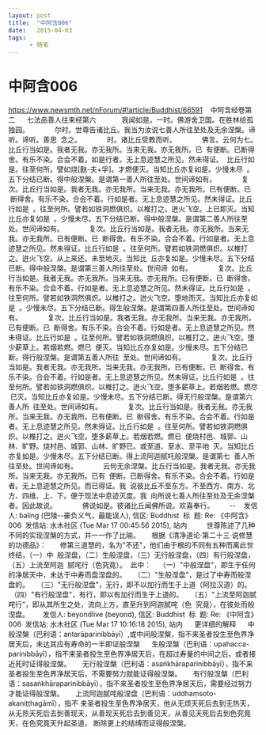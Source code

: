 ```yaml
---
layout: post
title:  "中阿含006"
date:   2015-04-03
tags:
      - 随笔
---
```


# 中阿含006


https://www.newsmth.net/nForum/#!article/Buddhist/66591
 
 中阿含经卷第二
   
 七法品善人往来经第六
   
 　　我闻如是。一时。佛游舍卫国。在胜林给孤独园。
   
 　　尔时。世尊告诸比丘。我当为汝说七善人所往至处及无余涅槃。谛听。谛听。善思
 念之。
   
 　　时。诸比丘受教而听。
   
 　　佛言。云何为七。比丘行当如是。我者无我。亦无我所。当来无我。亦无我所。已
 有便断。已断得舍。有乐不染。合会不着。如是行者。无上息迹慧之所见。然未得证。
 比丘行如是。往至何所。譬如烧\[麩-夫+孚\]。才燃便灭。当知比丘亦复如是。少慢未尽
 。五下分结已断。得中般涅槃。是谓第一善人所往至处。世间谛如有。
   
 　　复次。比丘行当如是。我者无我。亦无我所。当来无我。亦无我所。已有便断。已
 断得舍。有乐不染。合会不着。行如是者。无上息迹慧之所见。然未得证。比丘行如是
 。往至何所。譬若如铁洞燃俱炽。以椎打之。迸火飞空。上已即灭。当知比丘亦复如是
 。少慢未尽。五下分结已断。得中般涅槃。是谓第二善人所往至处。世间谛如有。
   
 　　复次。比丘行当如是。我者无我。亦无我所。当来无我。亦无我所。已有便断。已
 断得舍。有乐不染。合会不着。行如是者。无上息迹慧之所见。然未得证。比丘行如是
 。往至何所。譬若如铁洞燃俱炽。以椎打之。迸火飞空。从上来还。未至地灭。当知比
 丘亦复如是。少慢未尽。五下分结已断。得中般涅槃。是谓第三善人所往至处。世间谛
 如有。
   
 　　复次。比丘行当如是。我者无我。亦无我所。当来无我。亦无我所。已有便断。已
 断得舍。有乐不染。合会不着。行如是者。无上息迹慧之所见。然未得证。比丘行如是
 。往至何所。譬若如铁洞然俱炽。以椎打之。迸火飞空。堕地而灭。当知比丘亦复如是
 。少慢未尽。五下分结已断。得生般涅槃。是谓第四善人所往至处。世间谛如有。
   
 　　复次。比丘行当如是。我者无我。亦无我所。当来无我。亦无我所。已有便断。已
 断得舍。有乐不染。合会不着。行如是者。无上息迹慧之所见。然未得证。比丘行如是
 。往至何所。譬若如铁洞燃俱炽。以椎打之。迸火飞空。堕少薪草上。若烟若燃。燃已
 便灭。当知比丘亦复如是。少慢未尽。五下分结已断。得行般涅槃。是谓第五善人所往
 至处。世间谛如有。
   
 　　复次。比丘行当如是。我者无我。亦无我所。当来无我。亦无我所。已有便断。已
 断得舍。有乐不染。合会不着。行如是者。无上息迹慧之所见。然未得证。比丘行如是
 。往至何所。譬若如铁洞燃俱炽。以椎打之。迸火飞空。堕多薪草上。若烟若燃。燃尽
 已灭。当知比丘亦复如是。少慢未尽。五下分结已断。得无行般涅槃。是谓第六善人所
 往至处。世间谛如有。
   
 　　复次。比丘行当如是。我者无我。亦无我所。当来无我。亦无我所。已有便断。已
 断得舍。有乐不染。合会不着。行如是者。无上息迹慧之所见。然未得证。比丘行如是
 。往至何所。譬若如铁洞燃俱炽。以椎打之。迸火飞空。堕多薪草上。若烟若燃。燃已
 便烧村邑、城郭、山林、旷野。烧村邑、城郭、山林、旷野已。或至道、至水、至平地
 灭。当知比丘亦复如是。少慢未尽。五下分结已断。得上流阿迦腻吒般涅槃。是谓第七
 善人所往至处。世间谛如有。
   
 　　云何无余涅槃。比丘行当如是。我者无我。亦无我所。当来无我。亦无我所。已有
 便断。已断得舍。有乐不染。合会不着。行如是者。无上息迹慧之所见。而已得证。我
 说彼比丘不至东方。不至西方、南方、北方、四维、上、下。便于现法中息迹灭度。我
 向所说七善人所往至处及无余涅槃者。因此故说。
   
 　　佛说如是。彼诸比丘闻佛所说。欢喜奉行。  
   
 \--
 
 发信人: baling (巴陵\--豪负义气，最能误人), 信区: Buddhist
 标  题: Re: 《中阿含》006
 发信站: 水木社区 (Tue Mar 17 00:45:56 2015), 站内
   
   
 世尊陈述了几种不同的实现涅槃的方式，并一一作了比喻。
   
 根据《清净道论·第二十三·说修慧的功德品》：
      修第三道慧的，名为"不还"，他们由于根的不同有五种而离此世终结，（一）中
 般涅盘，（二）生般涅盘，（三）无行般涅盘，（四）有行般涅盘，（五）上流至阿迦
 腻咤行（色究竟）。
 此中：  
 （一）"中般涅盘"，即生于任何的净居天中，未达于中寿而盘涅盘的。  
 （二）"生般涅盘"，是过了中寿而般涅盘的。  
 （三）"无行般涅盘"，无行，即不以加行而生于上道（阿拉汉道）的。  
 （四）"有行般涅盘"，有行，即以有加行而生于上道的。  
 （五）"上流至阿迦腻咤行"，即从其所生之处，流向上方，直至升到阿迦腻咤（色
 究竟），在彼处而般涅盘。  
  
 发信人: beyondlive (beyond), 信区: Buddhist
 标  题: Re: 《中阿含》006
 发信站: 水木社区 (Tue Mar 17 10:16:18 2015), 站内
   
 更详细的解释
   
 中般涅槃（巴利语：antarāparinibbāyī）,或中间般涅槃，指不来圣者投生至色界净居天后，未达其应有寿命的一半即证般涅槃
   
 生般涅槃（巴利语：upahacca-parinibbāyī），指不来圣者投生至色界净居天后，在超过寿量的中间之后，或者接近死时证得般涅槃。
   
 无行般涅槃（巴利语：asaṅkhāraparinibbāyī），指不来圣者投生至色界净居天后，不需要努力就能证得般涅槃。
   
 有行般涅槃（巴利语：sasaṅkhāraparinibbāyī），指不来圣者投生至色界净居天后，需要经过努力才能证得般涅槃。
   
 上流阿迦腻咤般涅盘（巴利语：uddhaṃsoto-akaniṭṭhagāmī），指不 来圣者投生至色界净居天，他从无烦天死后去到无热天，从无热天死后去到善现天，从善现天死后去到善见天，从善见天死后去到色究竟天，在色究竟天升起圣道， 断除更上的结缚而证得般涅槃。
   
  

